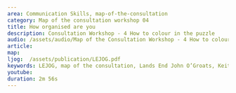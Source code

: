 ```yaml
---
area: Communication Skills, map-of-the-consultation
category: Map of the consultation workshop 04
title: How organised are you
description: Consultation Workshop - 4 How to colour in the puzzle
audio: /assets/audio/Map of the Consultation Workshop - 4 How to colour in the puzzle - MQ.mp3
article: 
map:
ljog:  /assets/publication/LEJOG.pdf
keywords: LEJOG, map of the consultation, Lands End John O’Groats, Keith Birrell
youtube: 
duration: 2m 56s
---  
```

